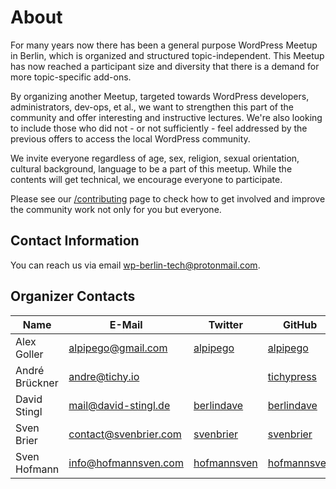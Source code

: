 # About

For many years now there has been a general purpose WordPress Meetup in Berlin, which is organized and structured topic-independent. This Meetup has now reached a participant size and diversity that there is a demand for more topic-specific add-ons.

By organizing another Meetup, targeted towards WordPress developers, administrators, dev-ops, et al., we want to strengthen this part of the community and offer interesting and instructive lectures. We're also looking to include those who did not - or not sufficiently - feel addressed by the previous offers to access the local WordPress community.

We invite everyone regardless of age, sex, religion, sexual orientation, cultural background, language to be a part of this meetup. While the contents will get technical, we encourage everyone to participate. 

Please see our [/contributing](/contribute) page to check how to get involved and improve the community work not only for you but everyone.

## Contact Information

You can reach us via email wp-berlin-tech@protonmail.com.

## Organizer Contacts

|  Name  |  E-Mail  |  Twitter  |  GitHub  |  [Slack](https://dewp.slack.com/)  |
|--------|----------|-----------|----------|---------|
|  Alex Goller  |  alpipego@gmail.com  |  [alpipego](https://twitter.com/alpipego)  |  [alpipego](https://github.com/alpipego)  |  alpipego  |
|  André Brückner  | andre@tichy.io  |  |  [tichypress](https://github.com/tichypress)  | tichypress  |
|  David Stingl  |  mail@david-stingl.de  |  [berlindave](https://twitter.com/berlindave)  |  [berlindave](https://github.com/berlindave)  |  berlindave  |
|  Sven Brier  |  contact@svenbrier.com  |  [svenbrier](https://twitter.com/svenbrier)  |  [svenbrier](https://github.com/svenbrier)  |  svenbrier  |
|  Sven Hofmann  |  info@hofmannsven.com  |  [hofmannsven](https://twitter.com/hofmannsven)  |  [hofmannsven](https://github.com/hofmannsven)  |  hofmannsven  |


